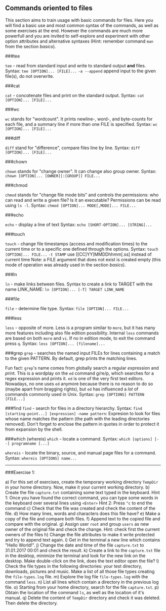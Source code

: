 ## Commands oriented to files

This section aims to train usage with basic commands for files.  Here you will find a basic use and most common syntax of the commands, as well as some exercises at the end.  However the commands are much more powerfull and you are invited to self-explore and experiment with other option attributes and alternative syntaxes (Hint: remember command `man` from the section *basics*).


###tee

`tee` - read from standard input and write to standard output **and** files.
Syntax:
	`tee [OPTION]... [FILE]...`
	`-a	--append`	append input to the given file(s), do not overwrite.

###cat

`cat` - con*cat*enate files and print on the standard output.
Syntax:
	`cat [OPTION]... [FILE]...`

###wc

`wc` stands for "wordcount". It prints newline-, word-, and byte-counts for each file, and a summary line if more than one FILE is specified.
Syntax:
	`wc [OPTION]... [FILE]...`

###diff

`diff` stand for "difference", compare files line by line.
Syntax:
	`diff [OPTION]... [FILE]...`

###chown

`chown` stands for "change owner". It can change also group owner.
Syntax:
	`chown [OPTION]... [OWNER][:[GROUP]] FILE...`

###chmod

`chmod` stands for "change file mode bits" and controls the permissions: who can read and write a given file? Is it an executable? Permissions can be read using `ls -l`.
Syntax:
	`chmod [OPTION]... MODE[,MODE]... FILE...`

###echo

`echo` - display a line of text
Syntax:
	`echo [SHORT-OPTION]... [STRING]...`

###touch

`touch` - change file timestamps (access and modification times) to the current time or to a specific one defined through the options.
Syntax:
	`touch [OPTION]... FILE...`
	`-t STAMP`	use [[CC]YY]MMDDhhmm[.ss] instead of current time
Note: a FILE argument that does not exist is created empty (this mode of operation was already used in the section *basics*).

###ln

`ln` - make links between files.
Syntax to create a link to TARGET with the name LINK_NAME:
	`ln [OPTION]... [-T] TARGET LINK_NAME`

###file

`file` - determine file type.
Syntax:
	`file [OPTION]... FILE...`

###less

`less` - opposite of more.
Less is a program similar to `more`, but it has many more features including also file edition possibility. Internal `less` commands are based on both `more` and `vi`.  If no in edition mode, to exit the command press `q`.
Syntax:
	`less [OPTION]... [filename]...`

###grep
`grep` - searches the named input FILEs for lines containing a match to the given PATTERN. By default, grep prints the matching lines. 

Fun fact: `grep`'s name comes from *g*lobally search a *r*egular *e*xpression and *p*rint. This is a wordplay on the `ed` command g/re/p, which searches for a regex expression and prints it. `ed` is one of the very first text editors. Nowadays, no one uses `ed` anymore because there is no reason to do so (maybe apart from bragging rights), but `ed` has influenced a *lot* of commands commonly used in Unix.
Syntax:
	`grep [OPTIONS] PATTERN [FILE...]`

###find
`find` - search for files in a directory hierarchy.
Syntax:
	`find [starting-point...] [expression]`
	`-name pattern`: Expresion to look for files whose name matches the pattern (the  path  with  the  leading directories removed). Don't forget to enclose the pattern in quotes in order to protect it from  expansion  by the shell.

###which (whereis)
`which` - locate a command.
Syntax:
	`which [options] [--] programname [...]`

`whereis` - locate the binary, source, and manual page files for a command.
Syntax:
	`whereis [OPTIONS] name...`


---

###Exercise 1:

a) For this set of exercises, create the temporary working directory `TempDir` in your home directory. Now, make it your current working directory.
b) Create the file `capture.txt` containing some text typed in the keyboard.
    Hint 1: Once you have found the correct command, you can type some words in the keyboard over several lines using `<Enter>`
    Hint 2: Press `^c` to end the command
c) Check that the file was created and check the content of the file.
d) How many lines, words and characters does this file have?
e) Make a copy of the file and compare both files.
f) Append text to the copied file and compare with the original.
g) Assign user `root` and group `users` as new owner of the original file and check the change.
    Hint: check first the current owners of the files
h) Change the file attributes to make it write protected and try to append text again.
i) Get in the terminal a new line which contains "Hello World!".
j) Change the date and time of the file `capture.txt` to 31.01.2017 00:01 and check the result.
k) Create a link to the `capture.txt` file in the desktop, minimize the terminal and look for the new link on the desktop. Make double-click on the link, does the text editor open the file?
l) Check the file types in the following directories: your test directory, downloads, pictures and music.  Make a list of all those file types creating the `file-types.log` file.
m) Explore the log file `file-types.log` with the command `less`.
n) List all lines which contain a directory in the previous log file.
o) Starting from your home directory, search for the file `capture.txt`.
p) Obtain the location of the command `ls`, as well as the location of it's manual.
q) Delete the content of `TempDir` directory and check it was deleted. Then delete the directory.
